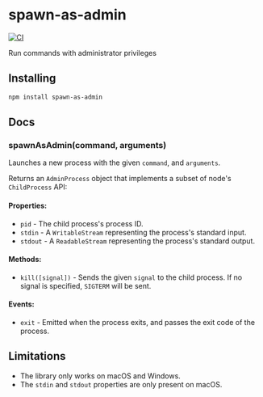 # spawn-as-admin

[![CI](https://github.com/atom/spawn-as-admin/actions/workflows/ci.yml/badge.svg)](https://github.com/atom/spawn-as-admin/actions/workflows/ci.yml)

Run commands with administrator privileges

## Installing

```sh
npm install spawn-as-admin
```

## Docs

### spawnAsAdmin(command, arguments)

Launches a new process with the given `command`, and `arguments`.

Returns an `AdminProcess` object that implements a subset of node's `ChildProcess` API:

#### Properties:

* `pid` - The child process's process ID.
* `stdin` - A `WritableStream` representing the process's standard input.
* `stdout` - A `ReadableStream` representing the process's standard output.

#### Methods:

* `kill([signal])` - Sends the given `signal` to the child process. If no signal is specified, `SIGTERM` will be sent.

#### Events:

* `exit` - Emitted when the process exits, and passes the exit code of the process.

## Limitations

* The library only works on macOS and Windows.
* The `stdin` and `stdout` properties are only present on macOS.
